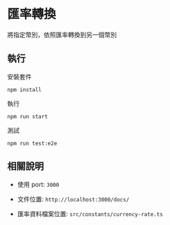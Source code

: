 # 匯率轉換

將指定幣別，依照匯率轉換到另一個幣別

## 執行

安裝套件

```
npm install
```

執行

```
npm run start
```

測試

```
npm run test:e2e
```

## 相關說明

- 使用 port: `3000`

- 文件位置: `http://localhost:3000/docs/`

- 匯率資料檔案位置: `src/constants/currency-rate.ts`
